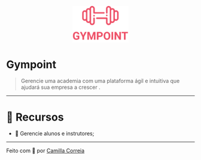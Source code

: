 <p align="center">
   <img src="img/logo.png" width="150px"/>
</p>

# Gympoint


> Gerencie uma academia com uma plataforma ágil e intuitiva que ajudará sua empresa a crescer .

---

# :rocket: Recursos

* :mag_right: Gerencie alunos e instrutores;

---

Feito com 💜 por [Camilla Correia](https://www.linkedin.com/in/camilla-correia-3203a3139/)
